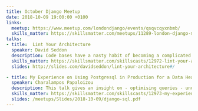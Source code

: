```yaml
---
title: October Django Meetup
date: 2018-10-09 19:00:00 +0100
links:
  meetup: https://www.meetup.com/londondjango/events/qsqvcqyxnbmb/
  skills_matter: https://skillsmatter.com/meetups/11289-london-django-meetup-group
talks:
- title:  Lint Your Architecture
  speaker: David Seddon
  description: Code bases have a nasty habit of becoming a complicated web of circular dependencies. To stop this happening, you need constraints on your project's structure. Meet Layer Linter, a tool to control the dependencies between modules in your Python project. https://layer-linter.readthedocs.io/en/latest/readme.html
  skills_matter: https://skillsmatter.com/skillscasts/12972-lint-your-architecture
  slides: http://slides.com/davidseddon/lint-your-architecture#/

- title: My Experience on Using Postgresql in Production for a Data Heavy Project
  speaker: Charalampos Papaloizou
  description: This talk gives an insight on - optimising queries - understanding some postgresql internals - understanding postgresql locks - sharing experience on what can go wrong in production and how you can prevent it - some tips about postgresql from the experience i gained at my current company
  skills_matter: https://skillsmatter.com/skillscasts/12973-my-experience-on-using-postgresql-in-production-for-a-data-heavy-project
  slides: /meetups/Slides/2018-10-09/django-sql.pdf
---
```

